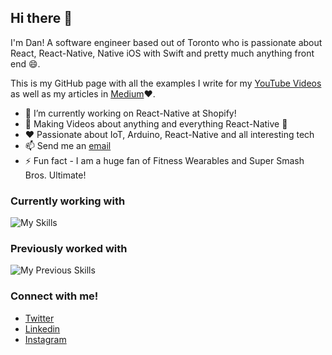 ## Hi there 👋 

I'm Dan! A software engineer based out of Toronto who is passionate about React, React-Native, Native iOS with Swift and pretty much anything front end 😄. 

This is my GitHub page with all the examples I write for my <a href="https://www.youtube.com/channel/UC4Lepw3SuzwYWcHQ6SDPlEQ">YouTube Videos</a> as well as my articles in <a href="https://medium.com/@dfriyia">Medium</a>❤️.

- 🔭 I’m currently working on React-Native at Shopify!
- 🎥 Making Videos about anything and everything React-Native 🙂
- ❤️ Passionate about IoT, Arduino, React-Native and all interesting tech
- 📫 Send me an [email](dfriyia.lab@gmail.com)
- ⚡ Fun fact - I am a huge fan of Fitness Wearables and Super Smash Bros. Ultimate!

### Currently working with

![My Skills](https://skillicons.dev/icons?i=ts,js,react,redux,jest,graphql,github)

### Previously worked with

![My Previous Skills](https://skillicons.dev/icons?i=flutter,dart,swift,html,css,java,cpp)

### Connect with me!

* [Twitter](https://twitter.com/wa2goose)
* [Linkedin](https://www.linkedin.com/in/thefriyia/)
* [Instagram](https://www.instagram.com/dan.rnlab/)

